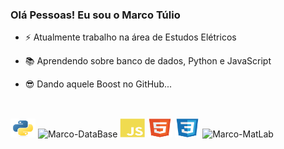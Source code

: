 ### Olá Pessoas! Eu sou o Marco Túlio

* ⚡ Atualmente trabalho na área de Estudos Elétricos
* 📚 Aprendendo sobre banco de dados, Python e JavaScript


* 😎 Dando aquele Boost no GitHub...

##

<div style="display: inline_block"><br>    
  <img align="justify" alt="Marco-Python" height="30" width="40" src="https://raw.githubusercontent.com/devicons/devicon/master/icons/python/python-original.svg">
  <img align="justify" alt="Marco-DataBase" height="30" width="40" backgoorund src="https://cdn.jsdelivr.net/gh/devicons/devicon/icons/mysql/mysql-original.svg"> 
  <img align="justify" alt="Marco-Js" height="30" width="40" src="https://raw.githubusercontent.com/devicons/devicon/master/icons/javascript/javascript-plain.svg">
  <img align="justify" alt="Marco-HTML" height="30" width="40" src="https://raw.githubusercontent.com/devicons/devicon/master/icons/html5/html5-original.svg">
  <img align="justify" alt="Marco-CSS" height="30" width="40" src="https://raw.githubusercontent.com/devicons/devicon/master/icons/css3/css3-original.svg">  
  <img align="justify" alt="Marco-MatLab" height="30" width="40" src="https://cdn.jsdelivr.net/gh/devicons/devicon/icons/matlab/matlab-original.svg"> 
  
</div>
  
  ##
